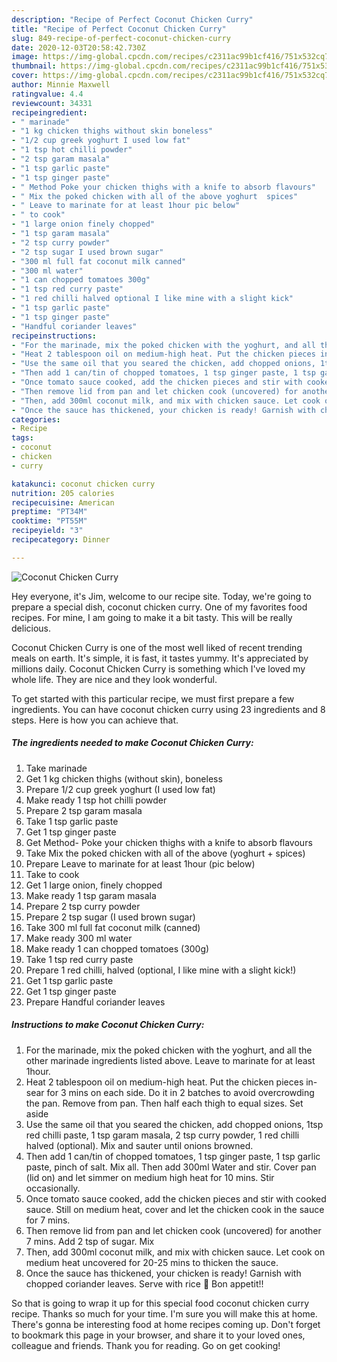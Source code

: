 ```yaml
---
description: "Recipe of Perfect Coconut Chicken Curry"
title: "Recipe of Perfect Coconut Chicken Curry"
slug: 849-recipe-of-perfect-coconut-chicken-curry
date: 2020-12-03T20:58:42.730Z
image: https://img-global.cpcdn.com/recipes/c2311ac99b1cf416/751x532cq70/coconut-chicken-curry-recipe-main-photo.jpg
thumbnail: https://img-global.cpcdn.com/recipes/c2311ac99b1cf416/751x532cq70/coconut-chicken-curry-recipe-main-photo.jpg
cover: https://img-global.cpcdn.com/recipes/c2311ac99b1cf416/751x532cq70/coconut-chicken-curry-recipe-main-photo.jpg
author: Minnie Maxwell
ratingvalue: 4.4
reviewcount: 34331
recipeingredient:
- " marinade"
- "1 kg chicken thighs without skin boneless"
- "1/2 cup greek yoghurt I used low fat"
- "1 tsp hot chilli powder"
- "2 tsp garam masala"
- "1 tsp garlic paste"
- "1 tsp ginger paste"
- " Method Poke your chicken thighs with a knife to absorb flavours"
- " Mix the poked chicken with all of the above yoghurt  spices"
- " Leave to marinate for at least 1hour pic below"
- " to cook"
- "1 large onion finely chopped"
- "1 tsp garam masala"
- "2 tsp curry powder"
- "2 tsp sugar I used brown sugar"
- "300 ml full fat coconut milk canned"
- "300 ml water"
- "1 can chopped tomatoes 300g"
- "1 tsp red curry paste"
- "1 red chilli halved optional I like mine with a slight kick"
- "1 tsp garlic paste"
- "1 tsp ginger paste"
- "Handful coriander leaves"
recipeinstructions:
- "For the marinade, mix the poked chicken with the yoghurt, and all the other marinade ingredients listed above. Leave to marinate for at least 1hour."
- "Heat 2 tablespoon oil on medium-high heat. Put the chicken pieces in- sear for 3 mins on each side. Do it in 2 batches to avoid overcrowding the pan. Remove from pan. Then half each thigh to equal sizes. Set aside"
- "Use the same oil that you seared the chicken, add chopped onions, 1tsp red chilli paste, 1 tsp garam masala, 2 tsp curry powder, 1 red chilli halved (optional). Mix and sauter until onions browned."
- "Then add 1 can/tin of chopped tomatoes, 1 tsp ginger paste, 1 tsp garlic paste, pinch of salt. Mix all. Then add 300ml Water and stir. Cover pan (lid on) and let simmer on medium high heat for 10 mins. Stir occasionally."
- "Once tomato sauce cooked, add the chicken pieces and stir with cooked sauce. Still on medium heat, cover and let the chicken cook in the sauce for 7 mins."
- "Then remove lid from pan and let chicken cook (uncovered) for another 7 mins. Add 2 tsp of sugar. Mix"
- "Then, add 300ml coconut milk, and mix with chicken sauce. Let cook on medium heat uncovered for 20-25 mins to thicken the sauce."
- "Once the sauce has thickened, your chicken is ready! Garnish with chopped coriander leaves. Serve with rice 🧡 Bon appetit!!"
categories:
- Recipe
tags:
- coconut
- chicken
- curry

katakunci: coconut chicken curry 
nutrition: 205 calories
recipecuisine: American
preptime: "PT34M"
cooktime: "PT55M"
recipeyield: "3"
recipecategory: Dinner

---
```



![Coconut Chicken Curry](https://img-global.cpcdn.com/recipes/c2311ac99b1cf416/751x532cq70/coconut-chicken-curry-recipe-main-photo.jpg)

Hey everyone, it's Jim, welcome to our recipe site. Today, we're going to prepare a special dish, coconut chicken curry. One of my favorites food recipes. For mine, I am going to make it a bit tasty. This will be really delicious.

Coconut Chicken Curry is one of the most well liked of recent trending meals on earth. It's simple, it is fast, it tastes yummy. It's appreciated by millions daily. Coconut Chicken Curry is something which I've loved my whole life. They are nice and they look wonderful.




To get started with this particular recipe, we must first prepare a few ingredients. You can have coconut chicken curry using 23 ingredients and 8 steps. Here is how you can achieve that.

<!--inarticleads1-->

##### The ingredients needed to make Coconut Chicken Curry:

1. Take  marinade
1. Get 1 kg chicken thighs (without skin), boneless
1. Prepare 1/2 cup greek yoghurt (I used low fat)
1. Make ready 1 tsp hot chilli powder
1. Prepare 2 tsp garam masala
1. Take 1 tsp garlic paste
1. Get 1 tsp ginger paste
1. Get  Method- Poke your chicken thighs with a knife to absorb flavours
1. Take  Mix the poked chicken with all of the above (yoghurt + spices)
1. Prepare  Leave to marinate for at least 1hour (pic below)
1. Take  to cook
1. Get 1 large onion, finely chopped
1. Make ready 1 tsp garam masala
1. Prepare 2 tsp curry powder
1. Prepare 2 tsp sugar (I used brown sugar)
1. Take 300 ml full fat coconut milk (canned)
1. Make ready 300 ml water
1. Make ready 1 can chopped tomatoes (300g)
1. Take 1 tsp red curry paste
1. Prepare 1 red chilli, halved (optional, I like mine with a slight kick!)
1. Get 1 tsp garlic paste
1. Get 1 tsp ginger paste
1. Prepare Handful coriander leaves




<!--inarticleads2-->

##### Instructions to make Coconut Chicken Curry:

1. For the marinade, mix the poked chicken with the yoghurt, and all the other marinade ingredients listed above. Leave to marinate for at least 1hour.
1. Heat 2 tablespoon oil on medium-high heat. Put the chicken pieces in- sear for 3 mins on each side. Do it in 2 batches to avoid overcrowding the pan. Remove from pan. Then half each thigh to equal sizes. Set aside
1. Use the same oil that you seared the chicken, add chopped onions, 1tsp red chilli paste, 1 tsp garam masala, 2 tsp curry powder, 1 red chilli halved (optional). Mix and sauter until onions browned.
1. Then add 1 can/tin of chopped tomatoes, 1 tsp ginger paste, 1 tsp garlic paste, pinch of salt. Mix all. Then add 300ml Water and stir. Cover pan (lid on) and let simmer on medium high heat for 10 mins. Stir occasionally.
1. Once tomato sauce cooked, add the chicken pieces and stir with cooked sauce. Still on medium heat, cover and let the chicken cook in the sauce for 7 mins.
1. Then remove lid from pan and let chicken cook (uncovered) for another 7 mins. Add 2 tsp of sugar. Mix
1. Then, add 300ml coconut milk, and mix with chicken sauce. Let cook on medium heat uncovered for 20-25 mins to thicken the sauce.
1. Once the sauce has thickened, your chicken is ready! Garnish with chopped coriander leaves. Serve with rice 🧡 Bon appetit!!




So that is going to wrap it up for this special food coconut chicken curry recipe. Thanks so much for your time. I'm sure you will make this at home. There's gonna be interesting food at home recipes coming up. Don't forget to bookmark this page in your browser, and share it to your loved ones, colleague and friends. Thank you for reading. Go on get cooking!
